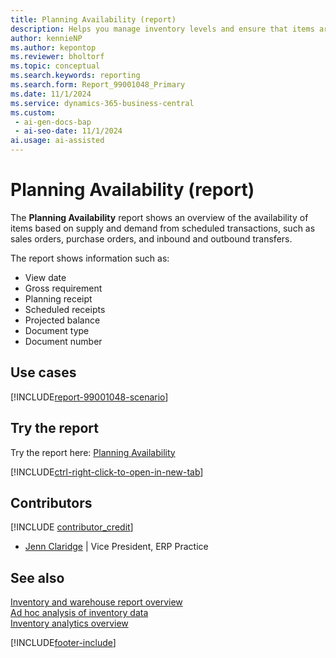 ```yaml
---
title: Planning Availability (report)
description: Helps you manage inventory levels and ensure that items are available when you need them.
author: kennieNP
ms.author: kepontop
ms.reviewer: bholtorf
ms.topic: conceptual
ms.search.keywords: reporting
ms.search.form: Report_99001048_Primary
ms.date: 11/1/2024
ms.service: dynamics-365-business-central
ms.custom:
 - ai-gen-docs-bap
 - ai-seo-date: 11/1/2024
ai.usage: ai-assisted
---
```


# Planning Availability (report)

The **Planning Availability** report shows an overview of the availability of items based on supply and demand from scheduled transactions, such as sales orders, purchase orders, and inbound and outbound transfers.

The report shows information such as:

- View date
- Gross requirement
- Planning receipt
- Scheduled receipts
- Projected balance
- Document type
- Document number

## Use cases

[!INCLUDE[report-99001048-scenario](../includes/report-99001048-scenario-include.md)]

<!-- 

Prompt

Below is a report in an ERP system. Provide 3-4 use cases for different personas working with inventory

Format like this:    
  
As a <persona>, use the report to    
* use case 1  
* use case 2    

Do not capitalize the persona names. 

Do not start lines with "Use the data to"

## Report name
Planning Availability

## Report description

### What the report does

### Use cases
Helps your business manage inventory levels and ensure that items are available when needed.

Please include your data sources and URLs

-->

## Try the report

Try the report here: [Planning Availability](https://businesscentral.dynamics.com?report=99001048)

[!INCLUDE[ctrl-right-click-to-open-in-new-tab](../includes/ctrl-right-click-to-open-in-new-tab.md)]

## Contributors

[!INCLUDE [contributor_credit](../includes/contributor_credit.md)]

- [Jenn Claridge](https://www.linkedin.com/in/jenn-morton-sabre/) | Vice President, ERP Practice

## See also

[Inventory and warehouse report overview](../inventory-WMS-reports.md)  
[Ad hoc analysis of inventory data](../ad-hoc-analysis-inventory.md)  
[Inventory analytics overview](../inventory-analytics-overview.md)  

[!INCLUDE[footer-include](../includes/footer-banner.md)]